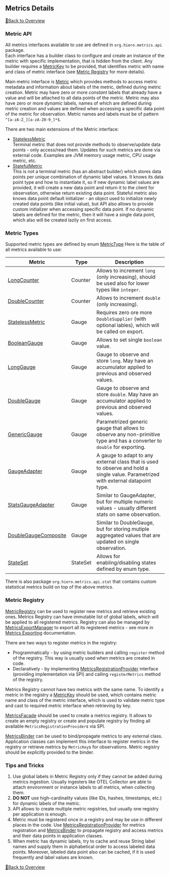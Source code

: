 ## Metrics Details

[📘Back to Overview](metrics_overview.md)

### Metric API

All metrics interfaces available to use are defined in `org.hiero.metrics.api` package.<br/>
Each interface has a builder class to configure and create an instance of the metric with specific implementation,
that is hidden from the client. Any builder requires a [MetricKey](../src/main/java/org/hiero/metrics/api/core/MetricKey.java) to be provided,
that identifies metric with name and class of metric interface (see [Metric Registry](#metric-registry) for more details).

Main metric interface is [Metric](../src/main/java/org/hiero/metrics/api/core/Metric.java)
which provides methods to access metric metadata and information about labels of the metric, defined during metric creation.
Metric may have zero or more _constant_ labels that already have a value and will be attached to all data points of the metric.
Metric may also have zero or more _dynamic_ labels, names of which are defined during metric creation
and values are defined when accessing a specific data point of the metric for observation.
Metric names and labels must be of pattern `^[a-zA-Z_][a-zA-Z0-9_]*$`.

There are two main extensions of the Metric interface:
- [StatelessMetric](../src/main/java/org/hiero/metrics/api/StatelessMetric.java)<br/>
Terminal metric that does not provide methods to observe/update data points - only access/read them.
Updates for such metrics are done via external code. Examples are JVM memory usage metric, CPU usage metric, etc.
- [StatefulMetric](../src/main/java/org/hiero/metrics/api/core/StatefulMetric.java)<br/>
This is not a terminal metric (has an abstract builder) which stores data points per unique combination of dynamic label values.
It knows its data point type and how to instantiate it, so if new dynamic label values are provided,
it will create a new data point and return it to the client for observation, otherwise return existing data point.
Stateful metric also knows data point default initializer - an object used to initialize newly created data points (like initial value),
but API also allows to provide custom initializer when accessing specific data point.
If no dynamic labels are defined for the metric, then it will have a single data point, which also will be created lazily on first access.

### Metric Types

Supported metric types are defined by enum [MetricType](../src/main/java/org/hiero/metrics/api/core/MetricType.java)
Here is the table of all metrics available to use:

|                                          Metric                                          |   Type   |                                                            Description                                                             |
|------------------------------------------------------------------------------------------|----------|------------------------------------------------------------------------------------------------------------------------------------|
| [LongCounter](../src/main/java/org/hiero/metrics/api/LongCounter.java)                   | Counter  | Allows to increment `long` (only increasing), should be used also for lower types like `integer`.                                  |
| [DoubleCounter](../src/main/java/org/hiero/metrics/api/DoubleCounter.java)               | Counter  | Allows to increment `double` (only increasing).                                                                                    |
| [StatelessMetric](../src/main/java/org/hiero/metrics/api/StatelessMetric.java)           | Gauge    | Requires zero ore more `DoubleSupplier` (with optional lables), which will be called on export.                                    |
| [BooleanGauge](../src/main/java/org/hiero/metrics/api/BooleanGauge.java)                 | Gauge    | Allows to set single `boolean` value.                                                                                              |
| [LongGauge](../src/main/java/org/hiero/metrics/api/LongGauge.java)                       | Gauge    | Gauge to observe and store `long`. May have an accumulator applied to previous and observed values.                                |
| [DoubleGauge](../src/main/java/org/hiero/metrics/api/DoubleGauge.java)                   | Gauge    | Gauge to observe and store `double`. May have an accumulator applied to previous and observed values.                              |
| [GenericGauge](../src/main/java/org/hiero/metrics/api/GenericGauge.java)                 | Gauge    | Parametrized generic gauge that allows to observe any non-primitive type and has a converter to `double` for exporting.            |
| [GaugeAdapter](../src/main/java/org/hiero/metrics/api/GaugeAdapter.java)                 | Gauge    | A gauge to adapt to any external class that is used to observe and hold a single value. Parametrized with external datapoint type. |
| [StatsGaugeAdapter](../src/main/java/org/hiero/metrics/api/StatsGaugeAdapter.java)       | Gauge    | Similar to GaugeAdapter, but for multiple numeric values - usually different stats on same observation.                            |
| [DoubleGaugeComposite](../src/main/java/org/hiero/metrics/api/DoubleGaugeComposite.java) | Gauge    | Similar to DoubleGauge, but for storing mutiple aggregated values that are updated on single observation.                          |
| [StateSet](../src/main/java/org/hiero/metrics/api/StateSet.java)                         | StateSet | Allows for enabling/disabling states defined by enum type.                                                                         |

There is also package `org.hiero.metrics.api.stat` that contains custom statistical metrics build on top of the above metrics.

### Metric Registry

[MetricRegistry](../src/main/java/org/hiero/metrics/api/core/MetricRegistry.java) can be used to register new metrics
and retrieve existing ones. Metrics Registry can have immutable list of global labels, which will be applied to all registered metrics.
Registry can also be managed by [MetricsExportManager](../src/main/java/org/hiero/metrics/api/export/MetricsExportManager.java)
to export all its registered metrics - see more in [Metrics Exporting](metrics_exporting.md) documentation.

There are two ways to register metrics in the registry:
- Programmatically - by using metric builders and calling `register` method of the registry.
This way is usually used when metrics are created in code.
- Declaratively - by implementing [MetricsRegistrationProvider](../src/main/java/org/hiero/metrics/api/core/MetricsRegistrationProvider.java)
interface (providing implementation via SPI) and calling `registerMetrics` method of the registry.

Metrics Registry cannot have two metrics with the same name.
To identify a metric in the registry a [MetricKey](../src/main/java/org/hiero/metrics/api/core/MetricKey.java) should be used,
which contains metric name and class of the metric interface, which is used to validate metric type and cast to required metric interface when retrieving by key.

[MetricsFacade](../src/main/java/org/hiero/metrics/api/core/MetricsFacade.java) should be used to create a metrics registry.
It allows to create an empty registry or create and populate registry by finding all available `MetricsRegistrationProvider`s via SPI.

[MetricsBinder](../src/main/java/org/hiero/metrics/api/core/MetricsBinder.java) can be used to bind/propagate metrics to any external class.
Application classes can implement this interface to register metrics in the registry or retrieve metrics by `MetricKey`s for observations.
Metric registry should be explicitly provided to the binder.

### Tips and Tricks

1. Use global labels in Metric Registry only if they cannot be added during metrics ingestion.
   Usually ingesters like OTEL Collector are able to attach environment or instance labels to all metrics, when collecting them.
2. **DO NOT** use high-cardinality values (like IDs, hashes, timestamps, etc.) for dynamic labels of the metric.
3. API allows to create multiple metric registries, but usually one registry per application is enough.
4. Metric must be registered once in a registry and may be use in different places in the code.
   Use [MetricsRegistrationProvider](../src/main/java/org/hiero/metrics/api/core/MetricsRegistrationProvider.java) for metrics registration
   and [MetricsBinder](../src/main/java/org/hiero/metrics/api/core/MetricsBinder.java) to propagate registry and access metrics and their data points in application classes.
5. When metric has dynamic labels, try to cache and reuse String label names and supply them in alphabetical order to access labeled data points.
   Moreover, labeled data point also can be cached, if it is used frequently and label values are known.

[📘Back to Overview](metrics_overview.md)

